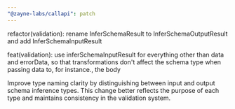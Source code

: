 ```yaml
---
"@zayne-labs/callapi": patch
---
```


refactor(validation): rename InferSchemaResult to InferSchemaOutputResult and add InferSchemaInputResult

feat(validation): use inferSchemaInputResult for everything other than data and errorData, so that transformations don't affect the schema type when passing data to, for instance., the body

Improve type naming clarity by distinguishing between input and output schema inference types. This change better reflects the purpose of each type and maintains consistency in the validation system.
